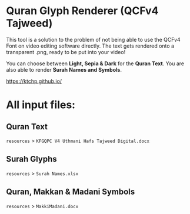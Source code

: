 # Quran Glyph Renderer (QCFv4 Tajweed) #

This tool is a solution to the problem of not being able to use the QCFv4 Font on video editing software directly.
The text gets rendered onto a transparent .png, ready to be put into your video!

You can choose between **Light, Sepia & Dark** for the **Quran Text**.
You are also able to render **Surah Names and Symbols**.

https://ktchp.github.io/

# All input files: #

## Quran Text ##
`resources` > `KFGQPC V4 Uthmani Hafs Tajweed Digital.docx`

## Surah Glyphs ##
`resources` > `Surah Names.xlsx`

## Quran, Makkan & Madani Symbols ##
`resources` > `MakkiMadani.docx`
